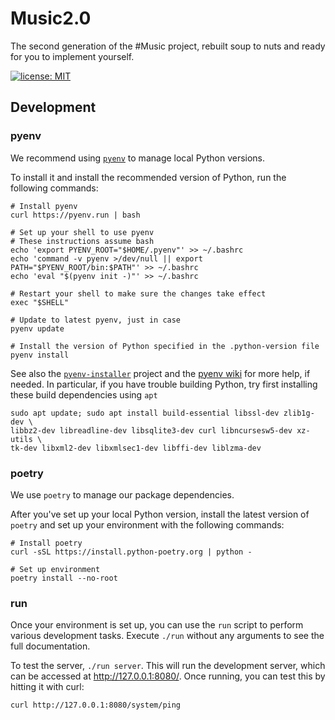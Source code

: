 # Music2.0
The second generation of the #Music project, rebuilt soup to nuts and ready for
you to implement yourself.

[![license: MIT](https://img.shields.io/badge/License-MIT-yellow.svg)](https://opensource.org/licenses/MIT)

## Development

### pyenv

We recommend using [`pyenv`](https://github.com/pyenv/pyenv) to manage local
Python versions.

To install it and install the recommended version of Python, run the following
commands:

```shell
# Install pyenv
curl https://pyenv.run | bash

# Set up your shell to use pyenv
# These instructions assume bash
echo 'export PYENV_ROOT="$HOME/.pyenv"' >> ~/.bashrc
echo 'command -v pyenv >/dev/null || export PATH="$PYENV_ROOT/bin:$PATH"' >> ~/.bashrc
echo 'eval "$(pyenv init -)"' >> ~/.bashrc

# Restart your shell to make sure the changes take effect
exec "$SHELL"

# Update to latest pyenv, just in case
pyenv update

# Install the version of Python specified in the .python-version file
pyenv install
```

See also the [`pyenv-installer`](https://github.com/pyenv/pyenv-installer)
project and the
[pyenv wiki](https://github.com/pyenv/pyenv/wiki#suggested-build-environment)
for more help, if needed. In particular, if you have trouble building Python,
try first installing these build dependencies using `apt`

```shell
sudo apt update; sudo apt install build-essential libssl-dev zlib1g-dev \
libbz2-dev libreadline-dev libsqlite3-dev curl libncursesw5-dev xz-utils \
tk-dev libxml2-dev libxmlsec1-dev libffi-dev liblzma-dev
```

### poetry

We use `poetry` to manage our package dependencies.

After you've set up your local Python version, install the latest version of
`poetry` and set up your environment with the following commands:

```shell
# Install poetry
curl -sSL https://install.python-poetry.org | python -

# Set up environment
poetry install --no-root
```

### run

Once your environment is set up, you can use the `run` script to perform various
development tasks. Execute `./run` without any arguments to see the full
documentation.

To test the server, `./run server`. This will run the development server, which
can be accessed at <http://127.0.0.1:8080/>. Once running, you can test this by
hitting it with curl:

```shell
curl http://127.0.0.1:8080/system/ping
```
